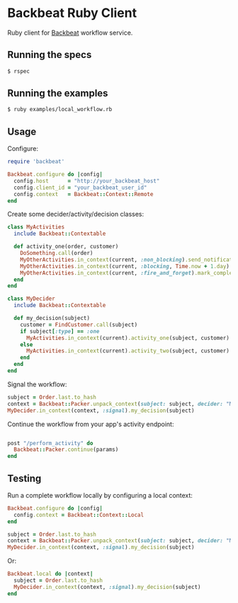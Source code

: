 # Backbeat Ruby Client

Ruby client for [Backbeat](https://github.groupondev.com/finance-engineering/backbeat) workflow service.

## Running the specs

```bash
$ rspec
```

## Running the examples

```bash
$ ruby examples/local_workflow.rb
```

## Usage

Configure:

```ruby
require 'backbeat'

Backbeat.configure do |config|
  config.host      = "http://your_backbeat_host"
  config.client_id = "your_backbeat_user_id"
  config.context   = Backbeat::Context::Remote
end
```

Create some decider/activity/decision classes:

```ruby
class MyActivities
  include Backbeat::Contextable

  def activity_one(order, customer)
    DoSomething.call(order)
    MyOtherActivities.in_context(current, :non_blocking).send_notification(customer)
    MyOtherActivities.in_context(current, :blocking, Time.now + 1.day).complete_order(order)
    MyOtherActivities.in_context(current, :fire_and_forget).mark_complete(order)
  end
end

class MyDecider
  include Backbeat::Contextable

  def my_decision(subject)
    customer = FindCustomer.call(subject)
    if subject[:type] == :one
      MyActivities.in_context(current).activity_one(subject, customer)
    else
      MyActivities.in_context(current).activity_two(subject, customer)
    end
  end
end
```

Signal the workflow:

```ruby
subject = Order.last.to_hash
context = Backbeat::Packer.unpack_context(subject: subject, decider: "MyDecider")
MyDecider.in_context(context, :signal).my_decision(subject)
```

Continue the workflow from your app's activity endpoint:

```ruby

post "/perform_activity" do
  Backbeat::Packer.continue(params)
end
```

## Testing

Run a complete workflow locally by configuring a local context:

```ruby
Backbeat.configure do |config|
  config.context = Backbeat::Context::Local
end

subject = Order.last.to_hash
context = Backbeat::Packer.unpack_context(subject: subject, decider: "MyDecider")
MyDecider.in_context(context, :signal).my_decision(subject)
```

Or:

```ruby
Backbeat.local do |context|
  subject = Order.last.to_hash
  MyDecider.in_context(context, :signal).my_decision(subject)
end
```
